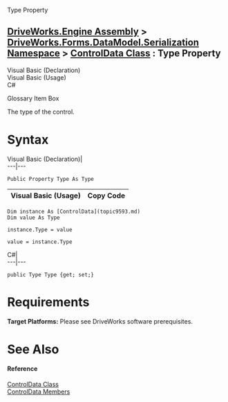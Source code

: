 Type Property   
  
[DriveWorks.Engine Assembly](topic2156.md) > [DriveWorks.Forms.DataModel.Serialization Namespace](topic9591.md) > [ControlData Class](topic9593.md) : Type Property  
---  
  
Visual Basic (Declaration)    
Visual Basic (Usage)    
C# 

Glossary Item Box

The type of the control. 

# Syntax

Visual Basic (Declaration)|   
---|---  
      
    
    Public Property Type As Type  
  
Visual Basic (Usage)| Copy Code  
---|---  
      
    
    Dim instance As [ControlData](topic9593.md)
    Dim value As Type
     
    instance.Type = value
     
    value = instance.Type  
  
C#|   
---|---  
      
    
    public Type Type {get; set;}  
  
# Requirements

**Target Platforms:** Please see DriveWorks software prerequisites.

# See Also

#### Reference

[ControlData Class](topic9593.md)   
[ControlData Members](topic9594.md)


